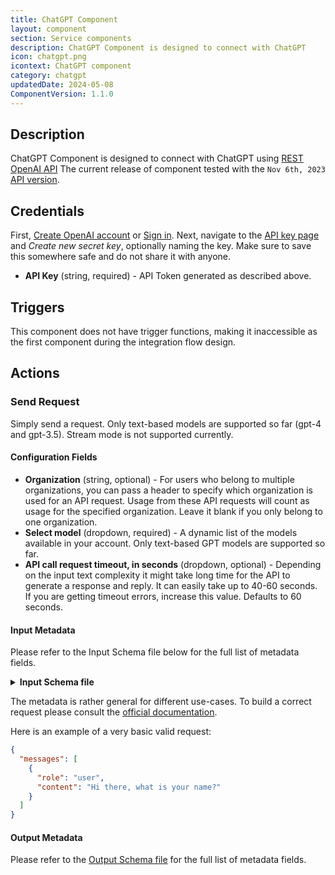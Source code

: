 ```yaml
---
title: ChatGPT Component
layout: component
section: Service components
description: ChatGPT Component is designed to connect with ChatGPT
icon: chatgpt.png
icontext: ChatGPT component
category: chatgpt
updatedDate: 2024-05-08
ComponentVersion: 1.1.0
---
```


## Description

ChatGPT Component is designed to connect with ChatGPT using [REST OpenAI API](https://platform.openai.com/docs/api-reference/introduction) The current release of component tested with the `Nov 6th, 2023` [API version](https://platform.openai.com/docs/changelog).

## Credentials

First, [Create OpenAI account](https://platform.openai.com/signup) or [Sign in](https://platform.openai.com/login). Next, navigate to the [API key page](https://platform.openai.com/account/api-keys) and *Create new secret key*, optionally naming the key. Make sure to save this somewhere safe and do not share it with anyone.

* **API Key** (string, required) - API Token generated as described above.

## Triggers

This component does not have trigger functions, making it inaccessible as the first component during the integration flow design.

## Actions

### Send Request

Simply send a request. Only text-based models are supported so far (gpt-4 and gpt-3.5). Stream mode is not supported currently.

#### Configuration Fields

* **Organization** (string, optional) - For users who belong to multiple organizations, you can pass a header to specify which organization is used for an API request. Usage from these API requests will count as usage for the specified organization. Leave it blank if you only belong to one organization.
* **Select model** (dropdown, required) - A dynamic list of the models available in your account. Only text-based GPT models are supported so far.
* **API call request timeout, in seconds** (dropdown, optional) - Depending on the input text complexity it might take long time for the API to generate a response and reply. It can easily take up to 40-60 seconds. If you are getting timeout errors, increase this value. Defaults to 60 seconds.

#### Input Metadata

Please refer to the Input Schema file below for the full list of metadata fields. 
<details close markdown="block"><summary><strong>Input Schema file</strong></summary>
```json
{
  "type": "object",
  "properties": {
    "messages": {
      "type": "array",
      "help": {
        "description": "A list of messages comprising the conversation so far"
      },
      "required": true,
      "items": {
        "type": "object",
        "properties": {
          "role": {
            "type": "string",
            "help": {
              "description": "The role of the messages author, in this case system"
            },
            "required": true,
            "enum": [
              "system",
              "user",
              "assistant",
              "tool",
              "function"
            ]
          },
          "content": {
            "type": "string",
            "help": {
              "description": "The contents of the message"
            },
            "required": true
          },
          "name": {
            "type": "string",
            "help": {
              "description": "The contents of the message"
            },
            "required": false
          },
          "tool_call_id": {
            "type": "string",
            "help": {
              "description": "Tool call that this message is responding to"
            },
            "required": false
          }
        }
      }
    },
    "frequency_penalty": {
      "type": "number",
      "help": {
        "description": "Number between -2.0 and 2.0. Positive values penalize new tokens based on their existing frequency in the text so far, decreasing the model's likelihood to repeat the same line verbatim"
      },
      "required": false
    },
    "logit_bias": {
      "type": "object",
      "help": {
        "description": "Modify the likelihood of specified tokens appearing in the completion. Accepts a JSON object that maps tokens (specified by their token ID in the tokenizer) to an associated bias value from -100 to 100. Mathematically, the bias is added to the logits generated by the model prior to sampling. The exact effect will vary per model, but values between -1 and 1 should decrease or increase likelihood of selection; values like -100 or 100 should result in a ban or exclusive selection of the relevant token"
      },
      "required": false
    },
    "max_tokens": {
      "type": "number",
      "help": {
        "description": "The maximum number of tokens to generate in the chat completion. The total length of input tokens and generated tokens is limited by the model's context length"
      },
      "required": false
    },
    "n": {
      "type": "number",
      "help": {
        "description": "How many chat completion choices to generate for each input message. Note that you will be charged based on the number of generated tokens across all of the choices. Keep n as 1 to minimize costs"
      },
      "required": false
    },
    "presence_penalty": {
      "type": "number",
      "help": {
        "description": "Number between -2.0 and 2.0. Positive values penalize new tokens based on whether they appear in the text so far, increasing the model's likelihood to talk about new topics"
      },
      "required": false
    },
    "response_format": {
      "type": "object",
      "help": {
        "description": "An object specifying the format that the model must output. Setting to { \"type\": \"json_object\" } enables JSON mode, which guarantees the message the model generates is valid JSON. Important: when using JSON mode, you must also instruct the model to produce JSON yourself via a system or user message. Without this, the model may generate an unending stream of whitespace until the generation reaches the token limit, resulting in a long-running and seemingly \"stuck\" request. Also note that the message content may be partially cut off if 'finish_reason=\"length\"', which indicates the generation exceeded 'max_tokens' or the conversation exceeded the max context length"
      },
      "required": false,
      "properties": {
        "type": {
          "type": "string",
          "help": {
            "description": "Must be one of 'text' or 'json_object'"
          },
          "required": false,
          "enum": [
            "text",
            "json_object"
          ]
        }
      }
    },
    "seed": {
      "type": "number",
      "help": {
        "description": "This feature is in Beta. If specified, our system will make a best effort to sample deterministically, such that repeated requests with the same seed and parameters should return the same result. Determinism is not guaranteed, and you should refer to the 'system_fingerprint' response parameter to monitor changes in the backend"
      },
      "required": false
    },
    "stop": {
      "type": "object",
      "help": {
        "description": "Up to 4 sequences where the API will stop generating further tokens"
      },
      "required": false
    },
    "stream": {
      "type": "boolean",
      "help": {
        "description": "If set, partial message deltas will be sent, like in ChatGPT. Tokens will be sent as data-only server-sent events as they become available, with the stream terminated by a data: [DONE] message"
      },
      "required": false
    },
    "temperature": {
      "type": "number",
      "help": {
        "description": "What sampling temperature to use, between 0 and 2. Higher values like 0.8 will make the output more random, while lower values like 0.2 will make it more focused and deterministic. We generally recommend altering this or 'top_p' but not both"
      },
      "required": false
    },
    "top_p": {
      "type": "number",
      "help": {
        "description": "An alternative to sampling with temperature, called nucleus sampling, where the model considers the results of the tokens with top_p probability mass. So 0.1 means only the tokens comprising the top 10% probability mass are considered. We generally recommend altering this or 'temperature' but not both"
      },
      "required": false
    },
    "tools": {
      "type": "array",
      "help": {
        "description": "A list of tools the model may call. Currently, only functions are supported as a tool. Use this to provide a list of functions the model may generate JSON inputs for"
      },
      "required": false,
      "items": {
        "type": "object",
        "properties": {
          "type": {
            "type": "string",
            "help": {
              "description": "The type of the tool. Currently, only function is supported"
            },
            "required": false
          },
          "function": {
            "type": "object",
            "required": false,
            "properties": {
              "description": {
                "type": "string",
                "help": {
                  "description": "A description of what the function does, used by the model to choose when and how to call the function"
                },
                "required": false
              },
              "name": {
                "type": "string",
                "help": {
                  "description": "The name of the function to be called. Must be a-z, A-Z, 0-9, or contain underscores and dashes, with a maximum length of 64"
                },
                "required": false
              },
              "parameters": {
                "type": "object",
                "help": {
                  "description": "The parameters the functions accepts, described as a JSON Schema object. See the guide for examples, and the JSON Schema reference for documentation about the format. To describe a function that accepts no parameters, provide the value {\"type\": \"object\", \"properties\": {}}"
                },
                "required": false
              }
            }
          }
        }
      }
    },
    "tool_choice": {
      "type": "object",
      "help": {
        "description": "Controls which (if any) function is called by the model. none means the model will not call a function and instead generates a message. auto means the model can pick between generating a message or calling a function. Specifying a particular function via {\"type: \"function\", \"function\": {\"name\": \"my_function\"}} forces the model to call that function. 'none' is the default when no functions are present. 'auto' is the default if functions are present"
      },
      "required": false
    },
    "user": {
      "type": "string",
      "help": {
        "description": "A unique identifier representing your end-user, which can help OpenAI to monitor and detect abuse"
      },
      "required": false
    },
    "function_call": {
      "type": "object",
      "help": {
        "description": "Deprecated in favor of tool_choice. Controls which (if any) function is called by the model. none means the model will not call a function and instead generates a message. auto means the model can pick between generating a message or calling a function. Specifying a particular function via {\"name\": \"my_function\"} forces the model to call that function. 'none' is the default when no functions are present. 'auto' is the default if functions are present."
      },
      "required": false
    },
    "functions": {
      "type": "object",
      "help": {
        "description": "Deprecated in favor of tools. A list of functions the model may generate JSON inputs for"
      },
      "required": false,
      "properties": {
        "description": {
          "type": "string",
          "help": {
            "description": "A description of what the function does, used by the model to choose when and how to call the function"
          },
          "required": false
        },
        "name": {
          "type": "string",
          "help": {
            "description": "The name of the function to be called. Must be a-z, A-Z, 0-9, or contain underscores and dashes, with a maximum length of 64"
          },
          "required": false
        },
        "parameters": {
          "type": "object",
          "help": {
            "description": "The parameters the functions accepts, described as a JSON Schema object. See the guide for examples, and the JSON Schema reference for documentation about the format. To describe a function that accepts no parameters, provide the value {\"type\": \"object\", \"properties\": {}}"
          },
          "required": false
        }
      }
    }
  }
}
```
</details>

The metadata is rather general for different use-cases. To build a correct request please consult the [official documentation](https://platform.openai.com/docs/api-reference/chat/create).

Here is an example of a very basic valid request:

```json
{
  "messages": [
    {
      "role": "user",
      "content": "Hi there, what is your name?"
    }
  ]
}
```

#### Output Metadata

Please refer to the [Output Schema file](https://github.com/elasticio/chatgpt-component/blob/master/src/schemas/actions/sendRequest.out.json) for the full list of metadata fields.
